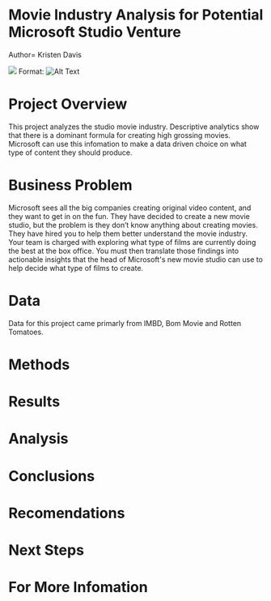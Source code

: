 # Movie Industry Analysis for Potential Microsoft Studio Venture 
Author= Kristen Davis

![](/images/logo.png)
Format: ![Alt Text](url)

# Project Overview    
This project analyzes the studio movie industry. Descriptive analytics show that there is a dominant formula for creating high grossing movies. Microsoft can use this infomation to make a data driven choice on what type of content they should produce. 

# Business Problem
Microsoft sees all the big companies creating original video content, and they want to get in on the fun. They have decided to create a new movie studio, but the problem is they don’t know anything about creating movies. They have hired you to help them better understand the movie industry. Your team is charged with exploring what type of films are currently doing the best at the box office. You must then translate those findings into actionable insights that the head of Microsoft's new movie studio can use to help decide what type of films to create.

# Data  
Data for this project came primarly from IMBD, Bom Movie and Rotten Tomatoes. 

# Methods 

# Results  

# Analysis  



# Conclusions 

# Recomendations 

# Next Steps 

# For More Infomation 

 
